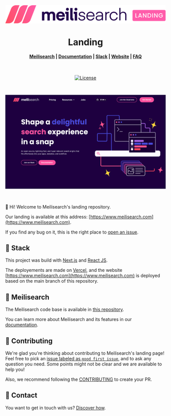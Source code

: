 <p align="center">
  <img src="./assets/meilisearch-landing.png" alt="Meilisearch landing page" width="700" />
</p>

<h1 align="center">Landing</h1>

<h4 align="center">
  <a href="https://github.com/meilisearch/meilisearch">Meilisearch</a> |
  <a href="https://docs.meilisearch.com">Documentation</a> |
  <a href="https://slack.meilisearch.com">Slack</a> |
  <a href="https://www.meilisearch.com">Website</a> |
  <a href="https://docs.meilisearch.com/faq">FAQ</a>
</h4>
<br/>

<p align="center">
  <a href="https://github.com/meilisearch/landing-v2/blob/main/LICENCE"><img src="https://img.shields.io/badge/license-MIT-informational" alt="License"></a>
</p>
<br/>

<p align="center">
  <img src="assets/landing.png" alt="Meilisearch's landing page" />
</p>

<br/>

👋 Hi! Welcome to Meilisearch's landing repository.

Our landing is available at this address: [https://www.meilisearch.com](https://www.meilisearch.com).

If you find any bug on it, this is the right place to [open an issue](https://github.com/meilisearch/landing/issues/new).

## 🔧 Stack

This project was build with [Next.js](https://nextjs.org/) and [React JS](https://fr.reactjs.org/).

The deployements are made on [Vercel](https://vercel.com/), and the website [https://www.meilisearch.com](https://www.meilisearch.com) is deployed based on the main branch of this repository.

## 🔎 Meilisearch

The Meilisearch code base is available in [this repository](https://github.com/meilisearch/meilisearch).

You can learn more about Meilisearch and its features in our [documentation](https://docs.meilisearch.com).

## 🤝 Contributing

We're glad you're thinking about contributing to Meilisearch's landing page! Feel free to pick an [issue labeled as `good first issue`](https://github.com/meilisearch/landing/issues?q=is%3Aissue+is%3Aopen+label%3A%22good+first+issue%22), and to ask any question you need. Some points might not be clear and we are available to help you!

Also, we recommend following the [CONTRIBUTING](./CONTRIBUTING.md) to create your PR.

## 💌 Contact

You want to get in touch with us? [Discover how](https://docs.meilisearch.com/learn/what_is_meilisearch/contact.html#contact-us).

